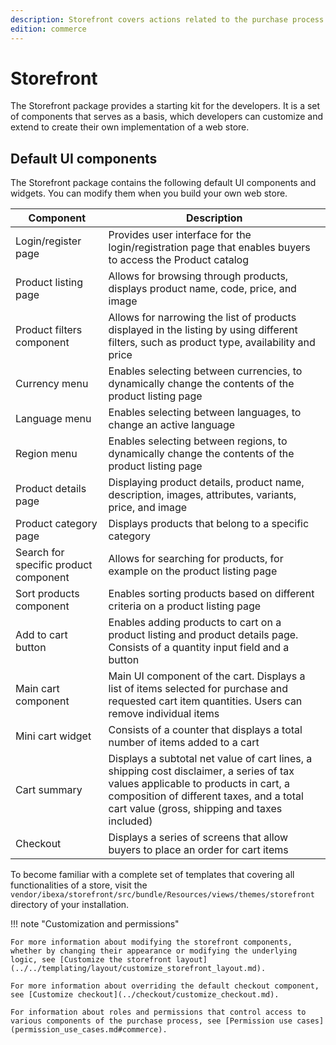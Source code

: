 ```yaml
---
description: Storefront covers actions related to the purchase process.
edition: commerce
---
```


# Storefront

The Storefront package provides a starting kit for the developers.
It is a set of components that serves as a basis, which developers can 
customize and extend to create their own implementation of a web store.

## Default UI components

The Storefront package contains the following default UI components and widgets.
You can modify them when you build your own web store.

| Component | Description |
|------------|----------|
| Login/register page |  Provides user interface for the login/registration page that enables buyers to access the Product catalog|
| Product listing page | Allows for browsing through products, displays product name, code, price, and image |
| Product filters component | Allows for narrowing the list of products displayed in the listing by using different filters, such as product type, availability and price |
| Currency menu | Enables selecting between currencies, to dynamically change the contents of the product listing page |
| Language menu | Enables selecting between languages, to change an active language |
| Region menu | Enables selecting between regions, to dynamically change the contents of the product listing page | 
| Product details page | Displaying product details, product name, description, images, attributes, variants, price, and image|
| Product category page | Displays products that belong to a specific category |
| Search for specific product component | Allows for searching for products, for example on the product listing page |
| Sort products component | Enables sorting products based on different criteria on a product listing page |
| Add to cart button | Enables adding products to cart on a product listing and product details page. Consists of a quantity input field and a button |
| Main cart component | Main UI component of the cart. Displays a list of items selected for purchase and requested cart item quantities. Users can remove individual items |
| Mini cart widget | Consists of a counter that displays a total number of items added to a cart |
| Cart summary | Displays a subtotal net value of cart lines, a shipping cost disclaimer, a series of tax values applicable to products in cart, a composition of different taxes, and a total cart value (gross, shipping and taxes included) |
| Checkout | Displays a series of screens that allow buyers to place an order for cart items |


To become familiar with a complete set of templates that covering all functionalities of a store, visit the `vendor/ibexa/storefront/src/bundle/Resources/views/themes/storefront` directory of your installation.

!!! note "Customization and permissions"

    For more information about modifying the storefront components, whether by changing their appearance or modifying the underlying logic, see [Customize the storefront layout](../../templating/layout/customize_storefront_layout.md).

    For more information about overriding the default checkout component, see [Customize checkout](../checkout/customize_checkout.md).

    For information about roles and permissions that control access to various components of the purchase process, see [Permission use cases](permission_use_cases.md#commerce).